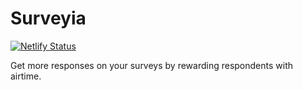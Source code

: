 # Surveyia

[![Netlify Status](https://api.netlify.com/api/v1/badges/d838760c-1d6d-45d2-997a-43d13ad54bb5/deploy-status)](https://app.netlify.com/sites/superb-sundae-136e74/deploys)

Get more responses on your surveys by rewarding respondents with airtime.
